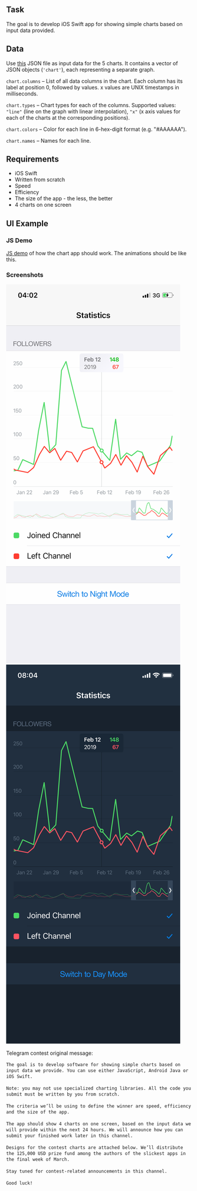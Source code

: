 
## Task
The goal is to develop iOS Swift app for showing simple charts based on input data provided.

## Data
Use [this](chart_data.json) JSON file as input data for the 5 charts. It contains a vector of JSON objects (`'chart'`), each representing a separate graph.

`chart.columns` – List of all data columns in the chart. Each column has its label at position 0, followed by values. x values are UNIX timestamps in milliseconds.

`chart.types` – Chart types for each of the columns. Supported values: `"line"` (line on the graph with linear interpolation),
`"x"` (x axis values for each of the charts at the corresponding positions).

`chart.colors` – Color for each line in 6-hex-digit format (e.g. "#AAAAAA").

`chart.names` – Names for each line.


## Requirements
- iOS Swift
- Written from scratch
- Speed
- Efficiency
- The size of the app - the less, the better
- 4 charts on one screen

## UI Example
### JS Demo
[JS demo](Charts.mp4) of how the chart app should work. The animations should be like this.
### Screenshots
![iOS_Chart.png](iOS_Chart.png)
![iOS_Chart_Night.png](iOS_Chart_Night.png)



Telegram contest original message:
```
The goal is to develop software for showing simple charts based on input data we provide. You can use either JavaScript, Android Java or iOS Swift. 

Note: you may not use specialized charting libraries. All the code you submit must be written by you from scratch.

The criteria we’ll be using to define the winner are speed, efficiency and the size of the app.

The app should show 4 charts on one screen, based on the input data we will provide within the next 24 hours. We will announce how you can submit your finished work later in this channel.

Designs for the contest charts are attached below. We’ll distribute the 125,000 USD prize fund among the authors of the slickest apps in the final week of March.

Stay tuned for contest-related announcements in this channel.

Good luck!
```